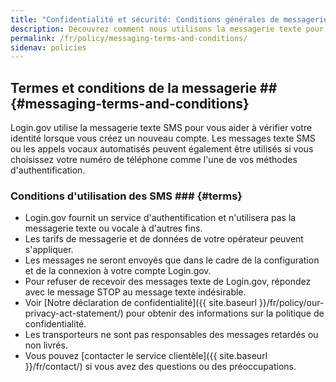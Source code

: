```yaml
---
title: "Confidentialité et sécurité: Conditions générales de messagerie"
description: Découvrez comment nous utilisons la messagerie texte pour l'authentification.
permalink: /fr/policy/messaging-terms-and-conditions/
sidenav: policies
---
```

## Termes et conditions de la messagerie ## {#messaging-terms-and-conditions}
 Login.gov utilise la messagerie texte SMS pour vous aider à vérifier votre identité lorsque vous créez un nouveau compte. Les messages texte SMS ou les appels vocaux automatisés peuvent également être utilisés si vous choisissez votre numéro de téléphone comme l'une de vos méthodes d'authentification.

### Conditions d'utilisation des SMS ### {#terms}

* Login.gov fournit un service d'authentification et n'utilisera pas la messagerie texte ou vocale à d'autres fins.
* Les tarifs de messagerie et de données de votre opérateur peuvent s'appliquer.
* Les messages ne seront envoyés que dans le cadre de la configuration et de la connexion à votre compte Login.gov.
* Pour refuser de recevoir des messages texte de Login.gov, répondez avec le message STOP au message texte indésirable.
* Voir [Notre déclaration de confidentialité]({{ site.baseurl }}/fr/policy/our-privacy-act-statement/) pour obtenir des informations sur la politique de confidentialité.
* Les transporteurs ne sont pas responsables des messages retardés ou non livrés.
* Vous pouvez [contacter le service clientèle]({{ site.baseurl }}/fr/contact/) si vous avez des questions ou des préoccupations.

